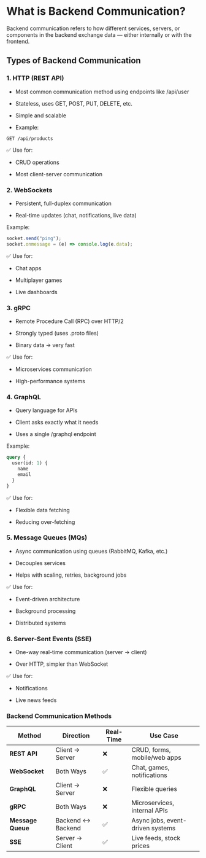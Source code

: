 # What is Backend Communication?

Backend communication refers to how different services, servers, or components in the backend exchange data — either internally or with the frontend.

## Types of Backend Communication

### 1. HTTP (REST API)

- Most common communication method using endpoints like /api/user

- Stateless, uses GET, POST, PUT, DELETE, etc.

- Simple and scalable

- Example:

```http
GET /api/products
```

✅ Use for:

- CRUD operations

- Most client-server communication

### 2. WebSockets

- Persistent, full-duplex communication

- Real-time updates (chat, notifications, live data)

Example:

```ts
socket.send("ping");
socket.onmessage = (e) => console.log(e.data);
```

✅ Use for:

- Chat apps

- Multiplayer games

- Live dashboards

### 3. gRPC

- Remote Procedure Call (RPC) over HTTP/2

- Strongly typed (uses .proto files)

- Binary data → very fast

✅ Use for:

- Microservices communication

- High-performance systems

### 4. GraphQL

- Query language for APIs

- Client asks exactly what it needs

- Uses a single /graphql endpoint

Example:

```graphql
query {
  user(id: 1) {
    name
    email
  }
}
```

✅ Use for:

- Flexible data fetching

- Reducing over-fetching

### 5. Message Queues (MQs)

- Async communication using queues (RabbitMQ, Kafka, etc.)

- Decouples services

- Helps with scaling, retries, background jobs

✅ Use for:

- Event-driven architecture

- Background processing

- Distributed systems

### 6. Server-Sent Events (SSE)

- One-way real-time communication (server → client)

- Over HTTP, simpler than WebSocket

✅ Use for:

- Notifications

- Live news feeds

### Backend Communication Methods

| Method        | Direction         | Real-Time | Use Case                           |
|---------------|------------------|-----------|------------------------------------|
| **REST API**   | Client → Server   | ❌         | CRUD, forms, mobile/web apps        |
| **WebSocket**  | Both Ways         | ✅         | Chat, games, notifications          |
| **GraphQL**    | Client → Server   | ❌         | Flexible queries                    |
| **gRPC**       | Both Ways         | ❌         | Microservices, internal APIs        |
| **Message Queue** | Backend ↔ Backend | ✅     | Async jobs, event-driven systems    |
| **SSE**        | Server → Client   | ✅         | Live feeds, stock prices            |
